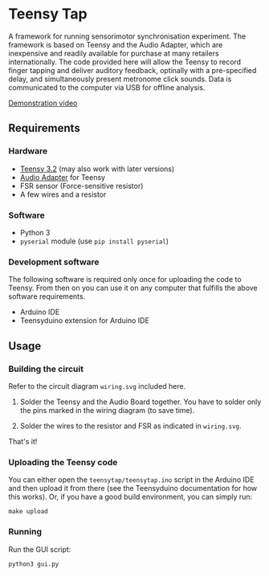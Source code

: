 # Teensy Tap

A framework for running sensorimotor synchronisation experiment. The framework is based on Teensy and the Audio Adapter, which are inexpensive and readily available for purchase at many retailers internationally. The code provided here will allow the Teensy to record finger tapping and deliver auditory feedback, optinally with a pre-specified delay, and simultaneously present metronome click sounds. Data is communicated to the computer via USB for offline analysis.

[Demonstration video](https://vimeo.com/236833791)

## Requirements

### Hardware
* [Teensy 3.2](https://www.pjrc.com/store/teensy32.html) (may also work with later versions)
* [Audio Adapter](https://www.pjrc.com/store/teensy3_audio.html) for Teensy
* FSR sensor (Force-sensitive resistor)
* A few wires and a resistor

### Software
* Python 3
* `pyserial` module (use `pip install pyserial`)

### Development software
The following software is required only once for uploading the code to Teensy. From then on you can use it on any computer that fulfills the above software requirements.
* Arduino IDE
* Teensyduino extension for Arduino IDE



## Usage

### Building the circuit
Refer to the circuit diagram `wiring.svg` included here.

1. Solder the Teensy and the Audio Board together. You have to solder only the pins marked in the wiring diagram (to save time).

2. Solder the wires to the resistor and FSR as indicated in `wiring.svg`. 

That's it!



### Uploading the Teensy code
You can either open the `teensytap/teensytap.ino` script in the Arduino IDE and then upload it from there (see the Teensyduino documentation for how this works). Or, if you have a good build environment, you can simply run:

```
make upload
```

### Running
Run the GUI script:

`python3 gui.py`





